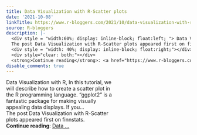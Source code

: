 ```yaml
---
title: Data Visualization with R-Scatter plots
date: '2021-10-08'
linkTitle: https://www.r-bloggers.com/2021/10/data-visualization-with-r-scatter-plots/
source: R-bloggers
description: |-
  <div style = "width:60%; display: inline-block; float:left; "> Data Visualization with R, In this tutorial, we will describe how to create a scatter plot in the R programming language. “ggplot2” is a fantastic package for making visually appealing data displays. If you...<br />
  The post Data Visualization with R-Scatter plots appeared first on finnstats.</div>
  <div style = "width: 40%; display: inline-block; float:right;"></div>
  <div style="clear: both;"></div>
  <strong>Continue reading</strong>: <a href="https://www.r-bloggers.com/2021/10/data-visualization-with-r-scatter-plots/">Data ...
disable_comments: true
---
```

<div style = "width:60%; display: inline-block; float:left; "> Data Visualization with R, In this tutorial, we will describe how to create a scatter plot in the R programming language. “ggplot2” is a fantastic package for making visually appealing data displays. If you...<br />
The post Data Visualization with R-Scatter plots appeared first on finnstats.</div>
<div style = "width: 40%; display: inline-block; float:right;"></div>
<div style="clear: both;"></div>
<strong>Continue reading</strong>: <a href="https://www.r-bloggers.com/2021/10/data-visualization-with-r-scatter-plots/">Data ...